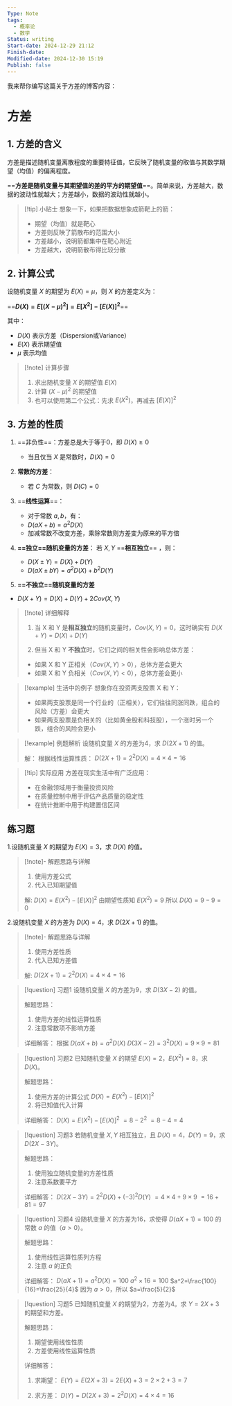 ```yaml
---
Type: Note
tags:
  - 概率论
  - 数学
Status: writing
Start-date: 2024-12-29 21:12
Finish-date: 
Modified-date: 2024-12-30 15:19
Publish: false
---
```

我来帮你编写这篇关于方差的博客内容：

# 方差

## 1. 方差的含义

方差是描述随机变量离散程度的重要特征值，它反映了随机变量的取值与其数学期望（均值）的偏离程度。

==**方差是随机变量与其期望值的差的平方的期望值**==。简单来说，方差越大，数据的波动性就越大；方差越小，数据的波动性就越小。

> [!tip] 小贴士
> 想象一下，如果把数据想象成箭靶上的箭：
> - 期望（均值）就是靶心
> - 方差则反映了箭散布的范围大小
> - 方差越小，说明箭都集中在靶心附近
> - 方差越大，说明箭散布得比较分散

## 2. 计算公式

设随机变量 $X$ 的期望为 $E(X)=\mu$，则 $X$ 的方差定义为：

==**$D(X)=E[(X-\mu)^2]=E[X^2]-[E(X)]^2$**==

其中：
- $D(X)$ 表示方差（Dispersion或Variance）
- $E(X)$ 表示期望值
- $\mu$ 表示均值

> [!note] 计算步骤
> 1. 求出随机变量 $X$ 的期望值 $E(X)$
> 2. 计算 $(X-\mu)^2$ 的期望值
> 3. 也可以使用第二个公式：先求 $E(X^2)$，再减去 $[E(X)]^2$

## 3. 方差的性质

1. ==非负性==：方差总是大于等于0，即 $D(X) \geq 0$
   - 当且仅当 $X$ 是常数时，$D(X)=0$

2. **常数的方差**：
   - 若 $C$ 为常数，则 $D(C)=0$

3. ==**线性运算**==：
   - 对于常数 $a,b$，有：
   - $D(aX+b)=a^2D(X)$
   - 加减常数不改变方差，乘除常数则方差变为原来的平方倍

4. **==独立==随机变量的方差**：
   若 $X,Y$ ==**相互独立**== ，则：
   - $D(X \pm Y)=D(X)+D(Y)$
   - $D(aX \pm bY)=a^2D(X)+b^2D(Y)$


5.  **==不独立==随机变量的方差**
- $D(X+Y) = D(X) + D(Y) + 2Cov(X,Y)$

> [!note] 详细解释
> 1. 当 X 和 Y 是**相互独立**的随机变量时，$Cov(X,Y) = 0$，这时确实有 $D(X+Y) = D(X) + D(Y)$
>
> 2. 但当 X 和 Y **不独立**时，它们之间的相关性会影响总体方差：
> 	- 如果 X 和 Y 正相关（$Cov(X,Y) > 0$），总体方差会更大
> 	- 如果 X 和 Y 负相关（$Cov(X,Y) < 0$），总体方差会更小


> [!example] 生活中的例子
> 想象你在投资两支股票 X 和 Y：
> - 如果两支股票是同一个行业的（正相关），它们往往同涨同跌，组合的风险（方差）会更大
> - 如果两支股票是负相关的（比如黄金股和科技股），一个涨时另一个跌，组合的风险会更小


> [!example] 例题解析
> 设随机变量 $X$ 的方差为4，求 $D(2X+1)$ 的值。
> 
> 解：
> 根据线性运算性质：
> $D(2X+1)=2^2D(X)=4 \times 4=16$

> [!tip] 实际应用
> 方差在现实生活中有广泛应用：
> - 在金融领域用于衡量投资风险
> - 在质量控制中用于评估产品质量的稳定性
> - 在统计推断中用于构建置信区间


## 练习题

1.设随机变量 $X$ 的期望为 $E(X)=3$，求 $D(X)$ 的值。

> [!note]- 解题思路与详解
> 1. 使用方差公式
> 2. 代入已知期望值
> 
> 解:
> $D(X) = E(X^2) - [E(X)]^2$
> 由期望性质知 $E(X^2) = 9$
> 所以 $D(X) = 9 - 9 = 0$

2.设随机变量 $X$ 的方差为 $D(X)=4$，求 $D(2X+1)$ 的值。

> [!note]- 解题思路与详解
> 1. 使用方差性质
> 2. 代入已知方差值
> 
> 解:
> $D(2X+1) = 2^2D(X) = 4 \times 4 = 16$


> [!question] 习题1 设随机变量 $X$ 的方差为9，求 $D(3X-2)$ 的值。
>
> 解题思路：
> 1. 使用方差的线性运算性质
> 2. 注意常数项不影响方差
>
> 详细解答：
> 根据 $D(aX+b)=a^2D(X)$
> $D(3X-2)=3^2D(X)=9 \times 9=81$


> [!question] 习题2 已知随机变量 $X$ 的期望 $E(X)=2$，$E(X^2)=8$，求 $D(X)$。
>
> 解题思路：
> 1. 使用方差的计算公式 $D(X)=E(X^2)-[E(X)]^2$
> 2. 将已知值代入计算
>
> 详细解答：
> $D(X)=E(X^2)-[E(X)]^2$
> $=8-2^2$
> $=8-4=4$


> [!question] 习题3  若随机变量 $X,Y$ 相互独立，且 $D(X)=4$，$D(Y)=9$，求 $D(2X-3Y)$。
>
> 解题思路：
> 1. 使用独立随机变量的方差性质
> 2. 注意系数要平方
>
> 详细解答：
> $D(2X-3Y)=2^2D(X)+(-3)^2D(Y)$
> $=4 \times 4+9 \times 9$
> $=16+81=97$


> [!question] 习题4  设随机变量 $X$ 的方差为16，求使得 $D(aX+1)=100$ 的常数 $a$ 的值（$a>0$）。
>
> 解题思路：
> 1. 使用线性运算性质列方程
> 2. 注意 $a$ 的正负
>
> 详细解答：
> $D(aX+1)=a^2D(X)=100$
> $a^2 \times 16=100$
> $a^2=\frac{100}{16}=\frac{25}{4}$
> 因为 $a>0$，所以 $a=\frac{5}{2}$


> [!question] 习题5
> 已知随机变量 $X$ 的期望为2，方差为4。求 $Y=2X+3$ 的期望和方差。
>
> 解题思路：
> 1. 期望使用线性性质
> 2. 方差使用线性运算性质
>
> 详细解答：
> 1) 求期望：
> $E(Y)=E(2X+3)=2E(X)+3=2 \times 2+3=7$
>
> 2) 求方差：
> $D(Y)=D(2X+3)=2^2D(X)=4 \times 4=16$


